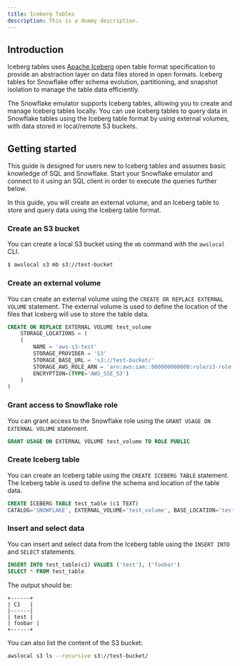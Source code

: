 ```yaml
---
title: Iceberg Tables
description: This is a dummy description.
---
```


## Introduction

Iceberg tables uses [Apache Iceberg](https://iceberg.apache.org/) open table format specification to provide an abstraction layer on data files stored in open formats. Iceberg tables for Snowflake offer schema evolution, partitioning, and snapshot isolation to manage the table data efficiently.

The Snowflake emulator supports Iceberg tables, allowing you to create and manage Iceberg tables locally. You can use Iceberg tables to query data in Snowflake tables using the Iceberg table format by using external volumes, with data stored in local/remote S3 buckets.

## Getting started

This guide is designed for users new to Iceberg tables and assumes basic knowledge of SQL and Snowflake. Start your Snowflake emulator and connect to it using an SQL client in order to execute the queries further below.

In this guide, you will create an external volume, and an Iceberg table to store and query data using the Iceberg table format.

### Create an S3 bucket

You can create a local S3 bucket using the `mb` command with the `awslocal` CLI.

```bash
$ awslocal s3 mb s3://test-bucket
```

### Create an external volume

You can create an external volume using the `CREATE OR REPLACE EXTERNAL VOLUME` statement. The external volume is used to define the location of the files that Iceberg will use to store the table data.

```sql
CREATE OR REPLACE EXTERNAL VOLUME test_volume
    STORAGE_LOCATIONS = (
    (
        NAME = 'aws-s3-test'
        STORAGE_PROVIDER = 'S3'
        STORAGE_BASE_URL = 's3://test-bucket/'
        STORAGE_AWS_ROLE_ARN = 'arn:aws:iam::000000000000:role/s3-role'
        ENCRYPTION=(TYPE='AWS_SSE_S3')
    )
)
```

### Grant access to Snowflake role

You can grant access to the Snowflake role using the `GRANT USAGE ON EXTERNAL VOLUME` statement.

```sql
GRANT USAGE ON EXTERNAL VOLUME test_volume TO ROLE PUBLIC
```

### Create Iceberg table

You can create an Iceberg table using the `CREATE ICEBERG TABLE` statement. The Iceberg table is used to define the schema and location of the table data.

```sql
CREATE ICEBERG TABLE test_table (c1 TEXT)
CATALOG='SNOWFLAKE', EXTERNAL_VOLUME='test_volume', BASE_LOCATION='test'
```

### Insert and select data

You can insert and select data from the Iceberg table using the `INSERT INTO` and `SELECT` statements.

```sql
INSERT INTO test_table(c1) VALUES ('test'), ('foobar')
SELECT * FROM test_table
```

The output should be:

```plaintext
+------+
| C1   |
|------|
| test |
| foobar |
+------+
```

You can also list the content of the S3 bucket:

```bash
awslocal s3 ls --recursive s3://test-bucket/
```
